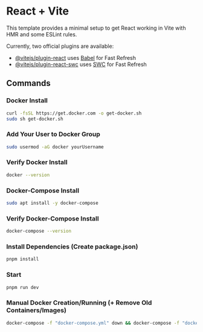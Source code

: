# React + Vite

This template provides a minimal setup to get React working in Vite with HMR and some ESLint rules.

Currently, two official plugins are available:

- [@vitejs/plugin-react](https://github.com/vitejs/vite-plugin-react/blob/main/packages/plugin-react/README.md) uses [Babel](https://babeljs.io/) for Fast Refresh
- [@vitejs/plugin-react-swc](https://github.com/vitejs/vite-plugin-react-swc) uses [SWC](https://swc.rs/) for Fast Refresh

## Commands

### Docker Install

```bash
curl -fsSL https://get.docker.com -o get-docker.sh
sudo sh get-docker.sh
```

### Add Your User to Docker Group

```bash
sudo usermod -aG docker yourUsername
```

### Verify Docker Install

```bash
docker --version
```

### Docker-Compose Install

```bash
sudo apt install -y docker-compose
```

### Verify Docker-Compose Install

```bash
docker-compose --version
```

### Install Dependencies (Create package.json)

```bash
pnpm install
```

### Start

```bash
pnpm run dev
```

### Manual Docker Creation/Running (+ Remove Old Containers/Images)

```bash
docker-compose -f "docker-compose.yml" down && docker-compose -f "docker-compose.yml" build && docker-compose -f "docker-compose.yml" up -d
```